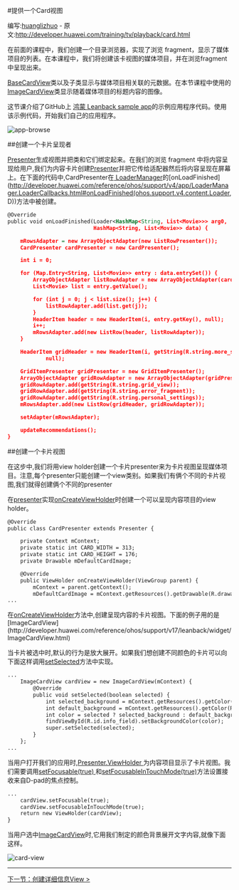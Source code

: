 #提供一个Card视图

编写:[huanglizhuo](https://github.com/huanglizhuo) - 原文:<http://developer.huawei.com/training/tv/playback/card.html>


在前面的课程中，我们创建一个目录浏览器，实现了浏览 fragment，显示了媒体项目的列表。在本课程中，我们将创建该卡视图的媒体项目，并在浏览fragment中呈现出来。

[BaseCardView](http://developer.huawei.com/reference/ohos/support/v17/leanback/widget/BaseCardView.html)类以及子类显示与媒体项目相关联的元数据。在本节课程中使用的[ImageCardView](http://developer.huawei.com/reference/ohos/support/v17/leanback/widget/ImageCardView.html)类显示随着媒体项目的标题内容的图像。

这节课介绍了GitHub上 [ 鸿蒙 Leanback sample app](https://github.com/googlesamples/androidtv-Leanback)的示例应用程序代码。使用该示例代码，开始我们自己的应用程序。

![app-browse](app-browse.png)

##创建一个卡片呈现者

[Presenter](http://developer.huawei.com/reference/ohos/support/v17/leanback/widget/Presenter.html)生成视图并把类和它们绑定起来。在我们的浏览 fragment 中将内容呈现给用户,我们为内容卡片创建[Presenter](http://developer.huawei.com/reference/ohos/support/v17/leanback/widget/Presenter.html)并把它传给适配器然后将内容呈现在屏幕上。在下面的代码中,CardPresenter在[ LoaderManager](http://developer.huawei.com/reference/ohos/support/v4/app/LoaderManager.html)的[onLoadFinished](http://developer.huawei.com/reference/ohos/support/v4/app/LoaderManager.LoaderCallbacks.html#onLoadFinished(ohos.support.v4.content.Loader<D>, D))方法中被创建。

```xml
@Override
public void onLoadFinished(Loader<HashMap<String, List<Movie>>> arg0,
                           HashMap<String, List<Movie>> data) {

    mRowsAdapter = new ArrayObjectAdapter(new ListRowPresenter());
    CardPresenter cardPresenter = new CardPresenter();

    int i = 0;

    for (Map.Entry<String, List<Movie>> entry : data.entrySet()) {
        ArrayObjectAdapter listRowAdapter = new ArrayObjectAdapter(cardPresenter);
        List<Movie> list = entry.getValue();

        for (int j = 0; j < list.size(); j++) {
            listRowAdapter.add(list.get(j));
        }
        HeaderItem header = new HeaderItem(i, entry.getKey(), null);
        i++;
        mRowsAdapter.add(new ListRow(header, listRowAdapter));
    }

    HeaderItem gridHeader = new HeaderItem(i, getString(R.string.more_samples),
            null);

    GridItemPresenter gridPresenter = new GridItemPresenter();
    ArrayObjectAdapter gridRowAdapter = new ArrayObjectAdapter(gridPresenter);
    gridRowAdapter.add(getString(R.string.grid_view));
    gridRowAdapter.add(getString(R.string.error_fragment));
    gridRowAdapter.add(getString(R.string.personal_settings));
    mRowsAdapter.add(new ListRow(gridHeader, gridRowAdapter));

    setAdapter(mRowsAdapter);

    updateRecommendations();
}
```

##创建一个卡片视图

在这步中,我们将用view holder创建一个卡片presenter来为卡片视图呈现媒体项目。注意,每个presenter只能创建一个view类别。如果我们有俩个不同的卡片视图,我们就得创建俩个不同的presenter

在[presenter](http://developer.huawei.com/reference/ohos/support/v17/leanback/widget/Presenter.html)实现[onCreateViewHolder](http://developer.huawei.com/reference/ohos/support/v17/leanback/widget/Presenter.html#onCreateViewHolder(ohos.view.ViewGroup))时创建一个可以呈现内容项目的view holder。

```xml
@Override
public class CardPresenter extends Presenter {

    private Context mContext;
    private static int CARD_WIDTH = 313;
    private static int CARD_HEIGHT = 176;
    private Drawable mDefaultCardImage;

    @Override
    public ViewHolder onCreateViewHolder(ViewGroup parent) {
        mContext = parent.getContext();
        mDefaultCardImage = mContext.getResources().getDrawable(R.drawable.movie);
...
```

在[onCreateViewHolder](http://developer.huawei.com/reference/ohos/support/v17/leanback/widget/Presenter.html#onCreateViewHolder(ohos.view.ViewGroup))方法中,创建呈现内容的卡片视图。下面的例子用的是[ImageCardView](http://developer.huawei.com/reference/ohos/support/v17/leanback/widget/ImageCardView.html)

当卡片被选中时,默认的行为是放大展开。如果我们想创建不同颜色的卡片可以向下面这样调用[setSelected](http://developer.huawei.com/reference/ohos/support/v17/leanback/widget/BaseCardView.html#setSelected(boolean))方法中实现。

```xml
...
    ImageCardView cardView = new ImageCardView(mContext) {
        @Override
        public void setSelected(boolean selected) {
            int selected_background = mContext.getResources().getColor(R.color.detail_background);
            int default_background = mContext.getResources().getColor(R.color.default_background);
            int color = selected ? selected_background : default_background;
            findViewById(R.id.info_field).setBackgroundColor(color);
            super.setSelected(selected);
        }
    };
...
```

当用户打开我们的应用时,[Presenter.ViewHolder ](http://developer.huawei.com/reference/ohos/support/v17/leanback/widget/Presenter.ViewHolder.html)为内容项目显示了卡片视图。我们需要调用[setFocusable(true) ](http://developer.huawei.com/reference/ohos/view/View.html#setFocusable(boolean))和[setFocusableInTouchMode(true)](http://developer.huawei.com/reference/ohos/view/View.html#setFocusableInTouchMode(boolean))方法设置接收来自D-pad的焦点控制。

```xml
...
    cardView.setFocusable(true);
    cardView.setFocusableInTouchMode(true);
    return new ViewHolder(cardView);
}
```

当用户选中[ImageCardView](http://developer.huawei.com/reference/ohos/support/v17/leanback/widget/ImageCardView.html)时,它用我们制定的颜色背景展开文字内容,就像下面这样。

![card-view](card-view.png)

------------
[下一节：创建详细信息View >](detail.html)